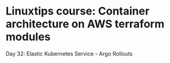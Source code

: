 # Linuxtips course: Container architecture on AWS terraform modules

Day 32: Elastic Kubernetes Service - Argo Rollouts
